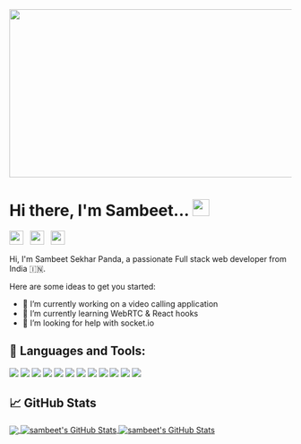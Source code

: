 <img src='https://i.pinimg.com/originals/41/f5/2d/41f52d4e756d803f9f1851335dba96f6.gif' height="300" width='1000'>

# Hi there, I'm Sambeet... <img src="https://raw.githubusercontent.com/MartinHeinz/MartinHeinz/master/wave.gif" width="30px">

<a href="https://www.instagram.com/sambeet_10k/"><img src="https://upload.wikimedia.org/wikipedia/commons/thumb/e/e7/Instagram_logo_2016.svg/768px-Instagram_logo_2016.svg.png" height="25" ></a>&nbsp;&nbsp;
<a href="https://twitter.com/Sambeet_10k"><img src="https://upload.wikimedia.org/wikipedia/sco/thumb/9/9f/Twitter_bird_logo_2012.svg/1200px-Twitter_bird_logo_2012.svg.png" height="25" ></a>&nbsp;&nbsp;
<a href="https://discord.gg/3UA2yYx"><img src="https://www.freepnglogos.com/uploads/discord-logo-png/concours-discord-cartes-voeux-fortnite-france-6.png" height="25" ></a>

Hi, I'm Sambeet Sekhar Panda, a passionate Full stack web developer from India 🇮🇳.

Here are some ideas to get you started:

-   🔭 I’m currently working on a video calling application
-   🌱 I’m currently learning WebRTC & React hooks
-   🤔 I’m looking for help with socket.io

## 🔧 Languages and Tools:

![](https://img.shields.io/badge/OS-Windows-informational?style=flat&logo=windows&logoColor=white&color=2bbc8a)
![](https://img.shields.io/badge/OS-Linux-informational?style=flat&logo=linux&logoColor=black&color=2bbc8a)
![](https://img.shields.io/badge/Editor-Visual_Studio_Code-informational?style=flat&logo=visual-studio-code&logoColor=blue&color=2bbc8a)
![](https://img.shields.io/badge/Code-Javascript-informational?style=flat&logo=javascript&logoColor=yellow&color=2bbc8a)
![](https://img.shields.io/badge/DB-MongoDB-informational?style=flat&logo=mongodb&logoColor=green&color=2bbc8a)
![](https://img.shields.io/badge/Framework-Express.js-informational?style=flat&logo=express.js&logoColor=green&color=2bbc8a)
![](https://img.shields.io/badge/Code-React-informational?style=flat&logo=react&logoColor=skyblue&color=2bbc8a)
![](https://img.shields.io/badge/Code-Node.js-informational?style=flat&logo=node.js&logoColor=green&color=2bbc8a)
![](https://img.shields.io/badge/Code-HTML-informational?style=flat&logo=html5&logoColor=orange&color=2bbc8a)
![](https://img.shields.io/badge/Code-CSS-informational?style=flat&logo=css3&logoColor=3870c9&color=2bbc8a)
![](https://img.shields.io/badge/Framework-Bootstrap-informational?style=flat&logo=bootstrap&logoColor=563D7C&color=2bbc8a)
![](https://img.shields.io/badge/Design-Material_UI-informational?style=flat&logo=material-ui&logoColor=0081CB&color=2bbc8a)

## &#x1f4c8; GitHub Stats

<a href="https://github.com/sambeetpanda507/sambeetpanda507">
  <img align="center" src="https://github-readme-stats.vercel.app/api/top-langs/?username=sambeetpanda507&title_color=ffff&text_color=c9cacc&icon_color=2bbc8a&bg_color=1d1f21" />
</a>
<a href="https://github.com/sambeetpanda507/sambeetpanda507">
  <img align="center" src="https://github-readme-stats.vercel.app/api?username=sambeetpanda507&show_icons=true&line_height=27&count_private=true&title_color=ffff&text_color=c9cacc&icon_color=fcfc03&bg_color=210c4d" alt="sambeet's GitHub Stats" />
</a>
<a href="https://github.com/sambeetpanda507/sambeetpanda507">
  <img align="center" src="https://github-readme-stats.vercel.app/api/pin/?username=sambeetpanda507&repo=github-readme-stats" alt="sambeet's GitHub Stats" />
</a>
